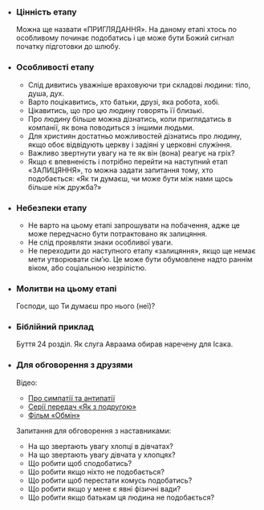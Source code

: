 -   ### Цінність етапу

    Можна ще назвати «ПРИГЛЯДАННЯ». На даному етапі хтось по особливому починає подобатись і це може бути Божий сигнал початку підготовки до шлюбу.

-   ### Особливості етапу

    -   Слід дивитись уважніше враховуючи три складові людини: тіло, душа, дух.
    -   Варто поцікавитись, хто батьки, друзі, яка робота, хобі.
    -   Цікавитись, що про цю людину говорять її близькі.
    -   Про людину більше можна дізнатись, коли приглядатись в компанії, як вона поводиться з іншими людьми.
    -   Для християн достатньо можливостей дізнатись про людину, якщо обоє відвідують церкву і задіяні у церковні служіння.
    -   Важливо звертнути увагу на те як він (вона) реагує на гріх?
    -   Якщо є впевненість і потрібно перейти на наступний етап «ЗАЛИЦЯННЯ», то можна задати запитання тому, хто подобається: «Як ти думаєш, чи може бути між нами щось більше ніж дружба?»

-   ### Небезпеки етапу

    -   Не варто на цьому етапі запрошувати на побачення, адже це може передчасно бути потрактовано як залицяння.
    -   Не слід проявляти знаки особливої уваги.
    -   Не переходити до наступного етапу «залицяння», якщо ще немає мети утворювати сім’ю. Це може бути обумовлене надто раннім віком, або соціальною незрілістю.

-   ### Молитви на цьому етапі

    Господи, що Ти думаєш про нього (неї)?

-   ### Біблійний приклад

    Буття 24 розділ. Як слуга Авраама обирав наречену для Ісака.

-   ### Для обговорення з друзями

    Відео:

    -   [Про симпатії та антипатії](https://youtube.com/watch?v=Khv3BjBbhxg&feature=share)
    -   [Серії передач «Як з подругою»](https://youtu.be/nxM7yCbuqxE)
    -   [Фільм «Обмін»](https://bogvideo.com/movies/obmen-2020/)

    Запитання для обговорення з наставниками:

    -   На що звертають увагу хлопці в дівчатах?
    -   На що звертають увагу дівчата у хлопцях?
    -   Що робити щоб сподобатись?
    -   Що робити якщо ніхто не подобається?
    -   Що робити щоб перестати комусь подобатись?
    -   Що робити якщо у мене є явні фізичні вади?
    -   Що робити якщо батькам ця людина не подобається?
